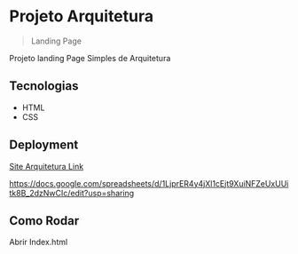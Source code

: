 
# Projeto Arquitetura
> Landing Page

Projeto landing Page Simples de Arquitetura

## Tecnologias
- HTML
- CSS

## Deployment 

<a href="https://arquiteturaedecore.netlify.app/" target="_blank">Site Arquitetura Link</a>

https://docs.google.com/spreadsheets/d/1LjprER4y4jXl1cEjt9XuiNFZeUxUUitk8B_2dzNwCIc/edit?usp=sharing

## Como Rodar

Abrir Index.html
